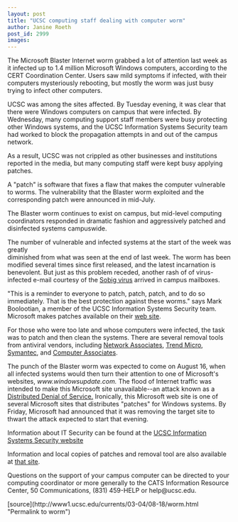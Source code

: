 ```yaml
---
layout: post
title: "UCSC computing staff dealing with computer worm"
author: Janine Roeth
post_id: 2999
images:
---
```


<p>
  The Microsoft Blaster Internet worm grabbed a lot of attention last week as it infected up to 1.4 million Microsoft Windows computers, according to the CERT Coordination Center. Users saw mild symptoms if infected, with their computers mysteriously rebooting, but mostly the worm was just busy trying to infect other computers.
</p>
<p>
  UCSC was among the sites affected. By Tuesday evening, it was clear that there were Windows computers on campus that were infected. By Wednesday, many computing support staff members were busy protecting other Windows systems, and the UCSC Information Systems Security team had worked to block the propagation attempts in and out of the campus network.
</p>
<p>
  As a result, UCSC was not crippled as other businesses and institutions reported in the media, but many computing staff were kept busy applying patches.
</p>
<p>
  A "patch" is software that fixes a flaw that makes the computer vulnerable to worms. The vulnerability that the Blaster worm exploited and the corresponding patch were announced in mid-July.
</p>
<p>
  The Blaster worm continues to exist on campus, but mid-level computing coordinators responded in dramatic fashion and aggressively patched and disinfected systems campuswide.
</p>
<p>
  The number of vulnerable and infected systems at the start of the week was greatly<br>
  diminished from what was seen at the end of last week. The worm has been<br>
  modified several times since first released, and the latest incarnation is<br>
  benevolent. But just as this problem receded, another rash of of virus-infected e-mail courtesy of the <a href="http://vil.nai.com/vil/content/v_100429.htm">Sobig virus</a> arrived in campus mailboxes.
</p>
<p>
  "This is a reminder to everyone to patch, patch, patch, and to do so immediately. That is the best protection against these worms." says Mark Boolootian, a member of the UCSC Information Systems Security team. Microsoft makes patches available on their <a href="http://www.microsoft.com">web site</a>.<br>
</p>
<p>
  For those who were too late and whose computers were infected, the task was to patch and then clean the systems. There are several removal tools from antiviral vendors, including <a href="http://vil.nai.com/vil/stinger/">Network Associates</a>, <a href="http://housecall.trendmicro.com/">Trend Micro</a>, <a href="http://securityresponse.symantec.com/avcenter/venc/data/w32.blaster.worm.removal.tool.html">Symantec</a>, and <a href="http://www3.ca.com/virusinfo/virus.aspx?ID=36265">Computer Associates</a>.<br>
</p>
<p>
  The punch of the Blaster worm was expected to come on August 16, when all infected systems would then turn their attention to one of Microsoft's websites, <i>www.windowsupdate.com.</i> The flood of Internet traffic was intended to make this Microsoft site unavailable--an attack known as a <a href="http://www.netlingo.com/lookup.cfm?term=DDoS">Distributed Denial of Service.</a> Ironically, this Microsoft web site is one of several Microsoft sites that distributes "patches" for Windows systems. By Friday, Microsoft had announced that it was removing the target site to thwart the attack expected to start that evening.<br>
</p>
<p>
  Information about IT Security can be found at the <a href="http://security.ucsc.edu">UCSC Information Systems Security website</a><br>
</p>
<p>
  Information and local copies of patches and removal tool are also available at <a href="http://security.ucsc.edu/blaster.html">that site</a>.<br>
</p>
<p>
  Questions on the support of your campus computer can be directed to your computing coordinator or more generally to the CATS Information Resource Center, 50 Communications, (831) 459-HELP or help@ucsc.edu.
</p>
[source](http://www1.ucsc.edu/currents/03-04/08-18/worm.html "Permalink to worm")

